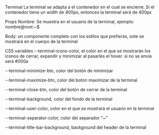 Terminal
La terminal se adapta a el contenedor en el cual se encierre. Si el contenedor tiene un width de 400px, entonces la terminal será de 400px

Props
Nombre: Se muestra en el usuario de la terminal, ejemplo: nombre@root:~$

Body: un componente completo con los estilos que prefieras, este se mostrará en el cuerpo de la terminal

CSS variables
--terminal-icons-color, el color en el que se mostrarán los iconos de cerrar, expandir y minimizar al pasarles el hover. si no se envia será #000a

--terminal-minimize-btn, color del botón de minimizar

--terminal-maximize-btn, color del botón maximizar de la terminal

--terminal-close-btn, color del botón de cerrar de la terminal

--terminal-background, color del fondo de la terminal

--terminal-user-color, color en el que se mostrará el usuario en la terminal

--terminal-separator-color, color del separador "~"

--terminal-title-bar-background, background del header de la terminal
